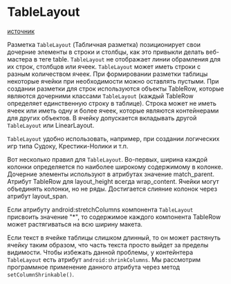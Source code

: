 # TableLayout 

[источник](https://developer.alexanderklimov.ru/android/layout/tablelayout.php)

Разметка `TableLayout` (Табличная разметка) позиционирует свои дочерние элементы в строки и столбцы, как это привыкли делать веб-мастера в теге table. `TableLayout` не отображает линии обрамления для их строк, столбцов или ячеек. `TableLayout` может иметь строки с разным количеством ячеек. При формировании разметки таблицы некоторые ячейки при необходимости можно оставлять пустыми. При создании разметки для строк используются объекты TableRow, которые являются дочерними классами `TableLayout` (каждый TableRow определяет единственную строку в таблице). Строка может не иметь ячеек или иметь одну и более ячеек, которые являются контейнерами для других объектов. В ячейку допускается вкладывать другой `TableLayout` или LinearLayout.

`TableLayout` удобно использовать, например, при создании логических игр типа Судоку, Крестики-Нолики и т.п.

Вот несколько правил для `TableLayout`. Во-первых, ширина каждой колонки определяется по наиболее широкому содержимому в колонке. Дочерние элементы используют в атрибутах значение match_parent. Атрибут TableRow для layout_height всегда wrap_content. Ячейки могут объединять колонки, но не ряды. Достигается слияние колонок через атрибут layout_span.

Если атрибуту android:stretchColumns компонента `TableLayout` присвоить значение "*", то содержимое каждого компонента TableRow может растягиваться на всю ширину макета.

Если текст в ячейке таблицы слишком длинный, то он может растянуть ячейку таким образом, что часть текста просто выйдет за пределы видимости. Чтобы избежать данной проблемы, у контейнтера `TableLayout` есть атрибут `android:shrinkColumns`. Мы рассмотрим программное применение данного атрибута через метод `setColumnShrinkable()`.




